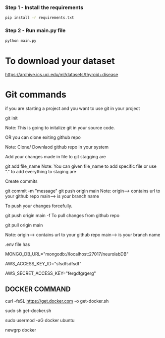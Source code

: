 

### Step 1 - Install the requirements

```bash
pip install -r requirements.txt
```

### Step 2 - Run main.py file

```bash
python main.py
```

# To download your dataset
https://archive.ics.uci.edu/ml/datasets/thyroid+disease


# Git commands

if you are starting a project and you want to use git in your project

git init

Note: This is going to initalize git in your source code.

OR
you can clone exiting github repo

Note: Clone/ Downlaod github repo in your system

Add your changes made in file to git stagging are

git add file_name
Note: You can given file_name to add specific file or use "." to add everything to staging are

Create commits

git commit -m "message"
git push origin main
Note: origin--> contains url to your github repo main--> is your branch name

To push your changes forcefully.

git push origin main -f
To pull changes from github repo

git pull origin main

Note: origin--> contains url to your github repo main--> is your branch name

.env file has

MONGO_DB_URL="mongodb://localhost:27017/neurolabDB"

AWS_ACCESS_KEY_ID="sfsdfsdfsdf"

AWS_SECRET_ACCESS_KEY="fergdfgrgerg"

## DOCKER COMMAND
curl -fsSL https://get.docker.com -o get-docker.sh

sudo sh get-docker.sh

sudo usermod -aG docker ubuntu

newgrp docker
